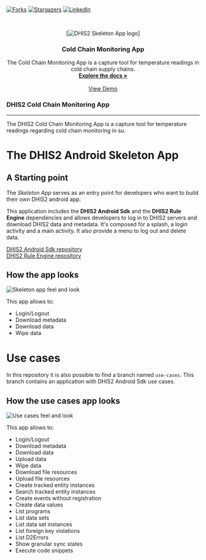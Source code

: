 <div id="top"></div>

[![Forks][forks-shield]][forks-url]
[![Stargazers][stars-shield]][stars-url]
[![LinkedIn][linkedin-shield]][linkedin-url]

<!-- PROJECT LOGO -->
<br />
<div align="center">
 
 [![DHIS2 Skeleton App logo][skeletonLogo]]

  <h3 align="center">Cold Chain Monitoring App</h3>

  <p align="center">
    The Cold Chain Monitoring App is a capture tool for temperature readings in cold chain supply chains.
    <br />
    <a href="https://github.com/othneildrew/Best-README-Template"><strong>Explore the docs »</strong></a>
    <br />
    <br />
    <a href="https://player.vimeo.com/video/649687929?h=ad4e689fd3">View Demo</a>
  </p>
</div>




### DHIS2 Cold Chain Monitoring App
---
The DHIS2 Cold Chain Monitoring App is a capture tool for temperature readings regarding cold chain monitoring in su.

# The DHIS2 Android Skeleton App 
## A Starting point

The *Skeleton App* serves as an entry point for developers who want to
build their own DHIS2 android app. 

This application includes the **DHIS2 Android Sdk** and the **DHIS2 Rule
Engine** dependencies and allows developers to log in to DHIS2 servers
and download DHIS2 data and metadata. It's composed for a splash, a
login activity and a main activity. It also provide a menu to log out
and delete data.

[DHIS2 Android Sdk repository](https://github.com/dhis2/dhis2-android-sdk)<br>
[DHIS2 Rule Engine repository](https://github.com/dhis2/dhis2-rule-engine)

## How the app looks
![Skeleton app feel and look][skeletonAppScreenshots]

This app allows to: 

* Login/Logout
* Download metadata
* Download data
* Wipe data

# Use cases

In this repository it is also possible to find a branch named
`use-cases`. This branch contains an application with DHIS2 Android Sdk
use cases.

## How the use cases app looks
![Use cases feel and look][useCasesScreenshots]

This app allows to:

* Login/Logout
* Download metadata
* Download data
* Upload data
* Wipe data
* Download file resources
* Upload file resources
* Create tracked entity instances
* Search tracked entity instances
* Create events without registration
* Create data values
* List programs
* List data sets
* List data set instances 
* List foreign key violations
* List D2Errors
* Show granular sync states
* Execute code snippets




<!-- MARKDOWN LINKS & IMAGES -->
<!-- https://www.markdownguide.org/basic-syntax/#reference-style-links -->
[forks-shield]: https://img.shields.io/github/forks/othneildrew/Best-README-Template.svg?style=for-the-badge
[forks-url]: https://github.com/Filipcl/CCM-App/network/members
[stars-shield]: https://img.shields.io/github/stars/othneildrew/Best-README-Template.svg?style=for-the-badge
[stars-url]: https://github.com/Filipcl/CCM-App/stargazers
[linkedin-shield]: https://img.shields.io/badge/-LinkedIn-black.svg?style=for-the-badge&logo=linkedin&colorB=555
[linkedin-url]: https://www.linkedin.com/in/filipcl/
[skeletonLogo]: https://github.com/dhis2/dhis2-android-skeleton-app/blob/master/assets/logo-launcher.png?raw=true "Skeleton logo screenshot"
[skeletonAppScreenshots]: https://github.com/dhis2/dhis2-android-skeleton-app/blob/master/assets/skeleton-app-screenshots.jpg?raw=true "Skeleton app screenshots"
[useCasesScreenshots]: https://github.com/dhis2/dhis2-android-skeleton-app/blob/master/assets/use-cases-skeleton-app-screenshots.jpg?raw=true "Use cases skeleton app screenshots"


